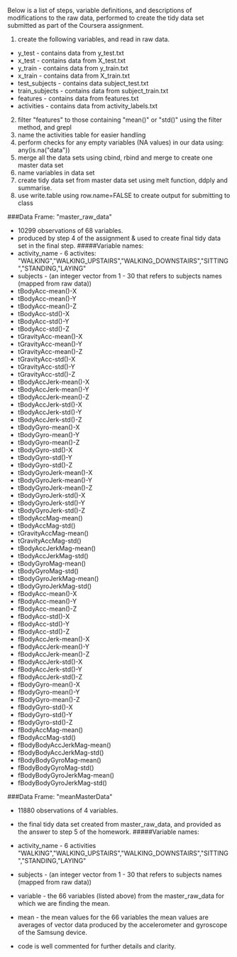 Below is a list of steps, variable definitions, and descriptions of modifications to the raw data, performed to create the tidy data set submitted as part of the Coursera assignment.

1. create the following variables, and read in raw data.
  * y_test - contains data from y_test.txt
  * x_test - contains data from X_test.txt 
  * y_train - contains data from y_train.txt
  * x_train - contains data from X_train.txt
  * test_subjects - contains data subject_test.txt
  * train_subjects - contains data from subject_train.txt 
  * features - contains data from features.txt 
  * activities - contains data from activity_labels.txt

2. filter "features" to those containing "mean()" or "std()" using the filter method, and grepl
3. name the activities table for easier handling
4. perform checks for any empty variables (NA values) in our data using: any(is.na("data"))
5. merge all the data sets using cbind, rbind and merge to create one master data set
6. name variables in data set
7. create tidy data set from master data set using melt function, ddply and summarise.
8. use write.table using row.name=FALSE to create output for submitting to class

###Data Frame: "master_raw_data"
* 10299 observations of 68 variables. 
* produced by step 4 of the assignment & used to create final tidy data set in the final step.
#####Variable names:
* activity_name - 6 activites: "WALKING","WALKING_UPSTAIRS","WALKING_DOWNSTAIRS","SITTING","STANDING,"LAYING"
* subjects - (an integer vector from 1 - 30 that refers to subjects names (mapped from raw data))
* tBodyAcc-mean()-X           
* tBodyAcc-mean()-Y           
* tBodyAcc-mean()-Z           
* tBodyAcc-std()-X           
* tBodyAcc-std()-Y            
* tBodyAcc-std()-Z            
* tGravityAcc-mean()-X        
* tGravityAcc-mean()-Y       
* tGravityAcc-mean()-Z        
* tGravityAcc-std()-X         
* tGravityAcc-std()-Y         
* tGravityAcc-std()-Z        
* tBodyAccJerk-mean()-X       
* tBodyAccJerk-mean()-Y       
* tBodyAccJerk-mean()-Z       
* tBodyAccJerk-std()-X       
* tBodyAccJerk-std()-Y        
* tBodyAccJerk-std()-Z        
* tBodyGyro-mean()-X          
* tBodyGyro-mean()-Y         
* tBodyGyro-mean()-Z          
* tBodyGyro-std()-X           
* tBodyGyro-std()-Y           
* tBodyGyro-std()-Z          
* tBodyGyroJerk-mean()-X      
* tBodyGyroJerk-mean()-Y      
* tBodyGyroJerk-mean()-Z      
* tBodyGyroJerk-std()-X      
* tBodyGyroJerk-std()-Y       
* tBodyGyroJerk-std()-Z       
* tBodyAccMag-mean()          
* tBodyAccMag-std()          
* tGravityAccMag-mean()       
* tGravityAccMag-std()        
* tBodyAccJerkMag-mean()      
* tBodyAccJerkMag-std()      
* tBodyGyroMag-mean()         
* tBodyGyroMag-std()          
* tBodyGyroJerkMag-mean()     
* tBodyGyroJerkMag-std()     
* fBodyAcc-mean()-X           
* fBodyAcc-mean()-Y           
* fBodyAcc-mean()-Z           
* fBodyAcc-std()-X           
* fBodyAcc-std()-Y            
* fBodyAcc-std()-Z            
* fBodyAccJerk-mean()-X       
* fBodyAccJerk-mean()-Y      
* fBodyAccJerk-mean()-Z       
* fBodyAccJerk-std()-X        
* fBodyAccJerk-std()-Y        
* fBodyAccJerk-std()-Z       
* fBodyGyro-mean()-X          
* fBodyGyro-mean()-Y          
* fBodyGyro-mean()-Z          
* fBodyGyro-std()-X          
* fBodyGyro-std()-Y           
* fBodyGyro-std()-Z           
* fBodyAccMag-mean()          
* fBodyAccMag-std()          
* fBodyBodyAccJerkMag-mean()  
* fBodyBodyAccJerkMag-std()   
* fBodyBodyGyroMag-mean()     
* fBodyBodyGyroMag-std()     
* fBodyBodyGyroJerkMag-mean() 
* fBodyBodyGyroJerkMag-std() 

###Data Frame: "meanMasterData"
* 11880 observations of 4 variables. 
* the final tidy data set created from master_raw_data, and provided as the answer to step 5 of the homework.
#####Variable names:
* activity_name - 6 activities "WALKING","WALKING_UPSTAIRS","WALKING_DOWNSTAIRS","SITTING","STANDING,"LAYING"
* subjects - (an integer vector from 1 - 30 that refers to subjects names (mapped from raw data))
* variable - the 66 variables (listed above) from the master_raw_data for which we are finding the mean.
* mean - the mean values for the 66 variables
the mean values are averages of vector data produced by the accelerometer and gyroscope of the Samsung device.

* code is well commented for further details and clarity.
